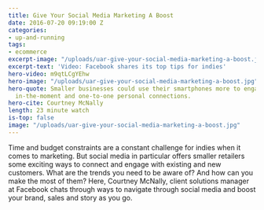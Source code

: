 ```yaml
---
title: Give Your Social Media Marketing A Boost
date: 2016-07-20 09:19:00 Z
categories:
- up-and-running
tags:
- ecommerce
excerpt-image: "/uploads/uar-give-your-social-media-marketing-a-boost.jpg"
excerpt-text: 'Video: Facebook shares its top tips for indies'
hero-video: m9qtLCgYEhw
hero-image: "/uploads/uar-give-your-social-media-marketing-a-boost.jpg"
hero-quote: Smaller businesses could use their smartphones more to engage in more
  in-the-moment and one-to-one personal connections.
hero-cite: Courtney McNally
length: 23 minute watch
is-top: false
image: "/uploads/uar-give-your-social-media-marketing-a-boost.jpg"
---
```


Time and budget constraints are a constant challenge for indies when it comes to marketing. But social media in particular offers smaller retailers some exciting ways to connect and engage with existing and new customers. What are the trends you need to be aware of? And how can you make the most of them? Here, Courtney McNally, client solutions manager at Facebook chats through ways to navigate through social media and boost your brand, sales and story as you go. 
 